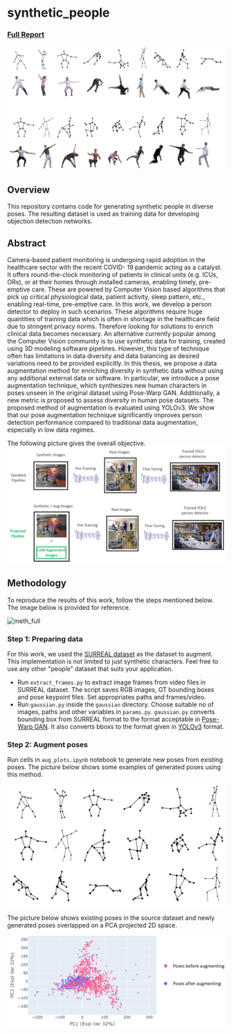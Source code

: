 # synthetic_people

### [Full Report](https://repository.tudelft.nl/islandora/object/uuid%3A92ccd5c4-911d-43a4-9e84-88509200e812?collection=education) 
![banner](pics/banner.PNG)

## Overview 

This repository contains code for generating synthetic people in diverse poses. The resulting dataset 
is used as training data for developing objection detection networks.

## Abstract
Camera-based patient monitoring is undergoing rapid adoption in the healthcare sector with the recent COVID-
19 pandemic acting as a catalyst. It offers round-the-clock monitoring of patients in clinical units (e.g. ICUs,
ORs), or at their homes through installed cameras, enabling timely, pre-emptive care. These are powered by
Computer Vision based algorithms that pick up critical physiological data, patient activity, sleep pattern, etc.,
enabling real-time, pre-emptive care. In this work, we develop a person detector to deploy in such scenarios.
These algorithms require huge quantities of training data which is often in shortage in the healthcare field
due to stringent privacy norms. Therefore looking for solutions to enrich clinical data becomes necessary. An
alternative currently popular among the Computer Vision community is to use synthetic data for training,
created using 3D modeling software pipelines. However, this type of technique often has limitations in data
diversity and data balancing as desired variations need to be provided explicitly. In this thesis, we propose
a data augmentation method for enriching diversity in synthetic data without using any additional external
data or software. In particular, we introduce a pose augmentation technique, which synthesizes new human
characters in poses unseen in the original dataset using Pose-Warp GAN. Additionally, a new metric is proposed
to assess diversity in human pose datasets. The proposed method of augmentation is evaluated using YOLOv3.
We show that our pose augmentation technique significantly improves person detection performance compared
to traditional data augmentation, especially in low data regimes.

The following picture gives the overall objective.
![objective](pics/objective.PNG)

## Methodology
To reproduce the results of this work, follow the steps mentioned below. The image below is provided for reference.

![meth_full](pics/meth_full.png)

### Step 1: Preparing data
For this work, we used the [SURREAL dataset](https://github.com/gulvarol/surreal) as the dataset to augment. 
This implementation is not limited to just synthetic characters. Feel free to use any other "people" dataset 
that suits your application.

* Run `extract_frames.py` to extract image frames from video files in SURREAL dataset. The script saves RGB images, GT bounding 
boxes and pose keypoint files. Set appropriates paths and frames/video.  
* Run `gaussian.py` inside the `gaussian` directory. Choose suitable no of images, paths and other variables in `params.py`. 
`gaussian.py` converts bounding box from SURREAL format to the format acceptable in 
[Pose-Warp GAN](https://openaccess.thecvf.com/content_cvpr_2018/papers/Balakrishnan_Synthesizing_Images_of_CVPR_2018_paper.pdf). 
It also converts bboxs to the format given in [YOLOv3](https://github.com/qqwweee/keras-yolo3) format.

### Step 2: Augment poses
Run cells in `aug_plots.ipynb` notebook to generate new poses from existing poses. The picture below shows some examples of 
generated poses using this method.

![good_poses](pics/good_poses.png)

The picture below shows existing poses in the source dataset and newly generated poses overlapped on a PCA projected 2D space.

![pca](pics/pca.png)
